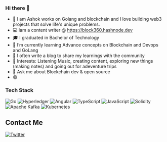  ### Hi there 👋



- 👀 I am Ashok works on Golang and blockchain  and I love building web3 projects that solve life's unique problems.
- 💻 Iam a content writer @ https://block360.hashnode.dev
- 🎓 I graduated in Bachelor of Technology
- 🌱 I’m currently learning Advance concepts on Blockchain and Devops and GoLang
- 🌱  I often write a blog to share my learnings with the community
- 💞️ Interests: Listening Music, creating content,  exploring new things (making notes) and going out for adeventure trips
- 💬 Ask me about Blockchain dev & open source
- 😄 

### Tech Stack

![Go](https://img.shields.io/badge/go-%2300ADD8.svg?style=for-the-badge&logo=go&logoColor=white)
![Hyperledger](https://img.shields.io/badge/hyperledger-2F3134?style=for-the-badge&logo=hyperledger&logoColor=white)
![Angular](https://img.shields.io/badge/angular-%23DD0031.svg?style=for-the-badge&logo=angular&logoColor=white)
![TypeScript](https://img.shields.io/badge/typescript-%23007ACC.svg?style=for-the-badge&logo=typescript&logoColor=white)
![JavaScript](https://img.shields.io/badge/javascript-%23323330.svg?style=for-the-badge&logo=javascript&logoColor=%23F7DF1E)
![Solidity](https://img.shields.io/badge/Solidity-%23363636.svg?style=for-the-badge&logo=solidity&logoColor=white)
![Apache Kafka](https://img.shields.io/badge/Apache%20Kafka-000?style=for-the-badge&logo=apachekafka)
![Kubernetes](https://img.shields.io/badge/kubernetes-%23326ce5.svg?style=for-the-badge&logo=kubernetes&logoColor=white)

## Contact Me
[![Twitter](https://img.shields.io/badge/Twitter-1DA1F2?style=for-the-badge&logo=twitter&logoColor=white)](https://twitter.com/Ashokvanga1)
 

